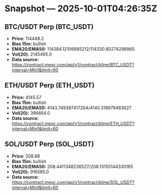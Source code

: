 # Snapshot — 2025-10-01T04:26:35Z

## BTC/USDT Perp (BTC_USDT)
- **Price:** 114448.2
- **Bias 15m:** bullish
- **EMA20/EMA50:** 114384.12106885212/114330.80274298965
- **Vol(20):** 2145495.0
- **Data source:** https://contract.mexc.com/api/v1/contract/kline/BTC_USDT?interval=Min1&limit=60

## ETH/USDT Perp (ETH_USDT)
- **Price:** 4145.57
- **Bias 15m:** bullish
- **EMA20/EMA50:** 4143.749387417264/4140.318979483627
- **Vol(20):** 396664.0
- **Data source:** https://contract.mexc.com/api/v1/contract/kline/ETH_USDT?interval=Min1&limit=60

## SOL/USDT Perp (SOL_USDT)
- **Price:** 208.88
- **Bias 15m:** bullish
- **EMA20/EMA50:** 208.4411348236527/208.13155144330165
- **Vol(20):** 916585.0
- **Data source:** https://contract.mexc.com/api/v1/contract/kline/SOL_USDT?interval=Min1&limit=60
